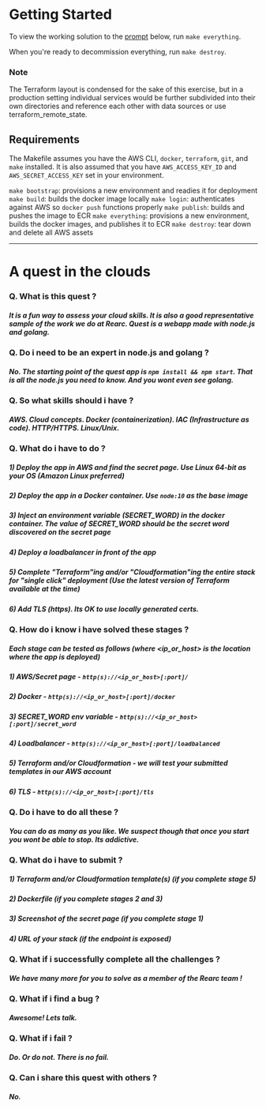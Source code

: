 # Getting Started

To view the working solution to the [prompt](#A-quest-in-the-clouds) below, run `make everything`.

When you're ready to decommission everything, run `make destroy`.

### Note

The Terraform layout is condensed for the sake of this exercise, but in a production setting individual services would be further subdivided into their own directories and reference each other with data sources or use terraform_remote_state.

## Requirements
The Makefile assumes you have the AWS CLI, `docker`, `terraform`, `git`, and `make` installed. It is also assumed that you have `AWS_ACCESS_KEY_ID` and `AWS_SECRET_ACCESS_KEY` set in your environment.

`make bootstrap`: provisions a new environment and readies it for deployment
`make build`: builds the docker image locally
`make login`: authenticates against AWS so `docker push` functions properly
`make publish`: builds and pushes the image to ECR
`make everything`: provisions a new environment, builds the docker images, and publishes it to ECR
`make destroy`: tear down and delete all AWS assets

---

# A quest in the clouds

### Q. What is this quest ?
#####  It is a fun way to assess your cloud skills. It is also a good representative sample of the work we do at Rearc. Quest is a webapp made with node.js and golang.

### Q. Do i need to be an expert in node.js and golang ?
#####  No. The starting point of the quest app is `npm install && npm start`. That is all the node.js you need to know. And you wont even see golang.

### Q. So what skills should i have ?
#####  AWS. Cloud concepts. Docker (containerization). IAC (Infrastructure as code). HTTP/HTTPS. Linux/Unix.

### Q. What do i have to do ?
#####   1) Deploy the app in AWS and find the secret page. Use Linux 64-bit as your OS (Amazon Linux preferred)
#####   2) Deploy the app in a Docker container. Use `node:10` as the base image
#####   3) Inject an environment variable (SECRET_WORD) in the docker container. The value of SECRET_WORD should be the secret word discovered on the secret page
#####   4) Deploy a loadbalancer in front of the app
#####   5) Complete "Terraform"ing and/or "Cloudformation"ing the entire stack for "single click" deployment (Use the latest version of Terraform available at the time)
#####   6) Add TLS (https). Its OK to use locally generated certs.

### Q. How do i know i have solved these stages ?
#####  Each stage can be tested as follows (where <ip_or_host> is the location where the app is deployed) 
#####   1) AWS/Secret page - `http(s)://<ip_or_host>[:port]/`
#####   2) Docker - `http(s)://<ip_or_host>[:port]/docker`
#####   3) SECRET_WORD env variable - `http(s)://<ip_or_host>[:port]/secret_word`
#####   4) Loadbalancer - `http(s)://<ip_or_host>[:port]/loadbalanced`
#####   5) Terraform and/or Cloudformation - we will test your submitted templates in our AWS account
#####   6) TLS - `http(s)://<ip_or_host>[:port]/tls`

### Q. Do i have to do all these ?
#####  You can do as many as you like. We suspect though that once you start you wont be able to stop. Its addictive.

### Q. What do i have to submit ?
#####   1) Terraform and/or Cloudformation template(s) (if you complete stage 5)
#####   2) Dockerfile (if you complete stages 2 and 3)
#####   3) Screenshot of the secret page (if you complete stage 1)
#####   4) URL of your stack (if the endpoint is exposed)

### Q. What if i successfully complete all the challenges ?
#####  We have many more for you to solve as a member of the Rearc team !

### Q. What if i find a bug ?
#####  Awesome! Lets talk.

### Q. What if i fail ?
#####  Do. Or do not. There is no fail.

### Q. Can i share this quest with others ?
##### No.
